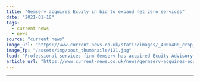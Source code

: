 ```yaml
---
title: "Gemserv acquires Ecuity in bid to expand net zero services"
date: "2021-01-18"
tags: 
  - current news
  - news
source: "current news"
image_url: "https://www.current-news.co.uk/static/images/_400x400_crop_center-center/Ecuity-Gemserv-800x400-image-Gemserv.jpg"
image_fp: "/assets/img/post_thumbnails/121.jpg"
lead: "​Professional services firm Gemserv has acquired Ecuity Advisory as it looks to expand its services for its clients looking to support the transition to net zero."
article_url: "https://www.current-news.co.uk/news/germserv-acquires-ecuity-in-bid-to-expand-net-zero-services?utm_source=rss-feeds&utm_medium=rss&utm_campaign=rss"
---
```


---
